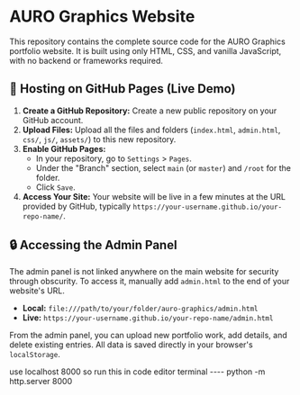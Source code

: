 # AURO Graphics Website

This repository contains the complete source code for the AURO Graphics portfolio website. It is built using only HTML, CSS, and vanilla JavaScript, with no backend or frameworks required.

## 🚀 Hosting on GitHub Pages (Live Demo)

1.  **Create a GitHub Repository:** Create a new public repository on your GitHub account.
2.  **Upload Files:** Upload all the files and folders (`index.html`, `admin.html`, `css/`, `js/`, `assets/`) to this new repository.
3.  **Enable GitHub Pages:**
    * In your repository, go to `Settings` > `Pages`.
    * Under the "Branch" section, select `main` (or `master`) and `/root` for the folder.
    * Click `Save`.
4.  **Access Your Site:** Your website will be live in a few minutes at the URL provided by GitHub, typically `https://your-username.github.io/your-repo-name/`.

## 🔒 Accessing the Admin Panel

The admin panel is not linked anywhere on the main website for security through obscurity. To access it, manually add `admin.html` to the end of your website's URL.

* **Local:** `file:///path/to/your/folder/auro-graphics/admin.html`
* **Live:** `https://your-username.github.io/your-repo-name/admin.html`

From the admin panel, you can upload new portfolio work, add details, and delete existing entries. All data is saved directly in your browser's `localStorage`.

use localhost 8000 so run this in code editor terminal
 ---- python -m http.server 8000